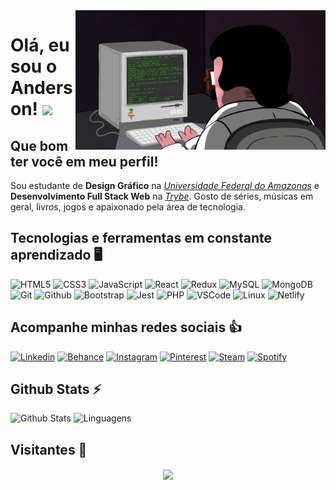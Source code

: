 <img src="https://github.com/AndersonSilva94/AndersonSilva94/blob/main/assets/programador.gif" width="400px" align="right" alt="rotina-dev">

# Olá, eu sou o Anderson! <img src="https://media.giphy.com/media/hvRJCLFzcasrR4ia7z/giphy.gif" width="30">

## Que bom ter você em meu perfil!

Sou estudante de **Design Gráfico** na <a href="https://www.ufam.edu.br/">_Universidade Federal do Amazonas_</a> e **Desenvolvimento Full Stack Web** na <a href="https://www.betrybe.com/">_Trybe_</a>. Gosto de séries, músicas em geral, livros, jogos e apaixonado pela área de tecnologia.


## Tecnologias e ferramentas em constante aprendizado :desktop_computer:

![HTML5](https://img.shields.io/badge/-HTML5-E34F26?style=for-the-badge&logo=html5&logoColor=white)
![CSS3](https://img.shields.io/badge/-CSS3-1572B6?style=for-the-badge&logo=css3&logoColor=white)
![JavaScript](https://img.shields.io/badge/-JavaScript-F7DF1E?style=for-the-badge&logo=javascript&logoColor=black)
![React](https://img.shields.io/badge/-React-61DAFB?style=for-the-badge&logo=react&logoColor=black)
![Redux](https://img.shields.io/badge/-Redux-764ABC?style=for-the-badge&logo=redux&logoColor=white)
![MySQL](https://img.shields.io/badge/-MySQL-4479A1?style=for-the-badge&logo=mysql&logoColor=white)
![MongoDB](https://img.shields.io/badge/-MongoDB-47A248?style=for-the-badge&logo=mongodb&logoColor=white)
![Git](https://img.shields.io/badge/-Git-F05032?style=for-the-badge&logo=git&logoColor=white)
![Github](https://img.shields.io/badge/-GitHub-181717?style=for-the-badge&logo=github&logoColor=white)
![Bootstrap](https://img.shields.io/badge/-Bootstrap-7952B3?style=for-the-badge&logo=bootstrap&logoColor=white)
![Jest](https://img.shields.io/badge/-Jest-C21325?style=for-the-badge&logo=jest&logoColor=white)
![PHP](https://img.shields.io/badge/-PHP-777BB4?style=for-the-badge&logo=php&logoColor=white)
![VSCode](https://img.shields.io/badge/-VSCode-007ACC?style=for-the-badge&logo=visualstudiocode&logoColor=white)
![Linux](https://img.shields.io/badge/-Linux-FCC624?style=for-the-badge&logo=linux&logoColor=black)
![Netlify](https://img.shields.io/badge/Netlify-00C7B7?style=for-the-badge&logo=netlify&logoColor=white)


## Acompanhe minhas redes sociais :thumbsup:

[![Linkedin](https://img.shields.io/badge/linkedin-%230A66C2.svg?&style=for-the-badge&logo=linkedin&logoColor=white&link=https://www.linkedin.com/in/andssilva/)](https://www.linkedin.com/in/andssilva/)
[![Behance](https://img.shields.io/badge/behance-%231769FF.svg?&style=for-the-badge&logo=behance&logoColor=white&link=https://www.behance.net/andersonsilva23)](https://www.behance.net/andersonsilva23)
[![Instagram](https://img.shields.io/badge/instagram-%23E4405F.svg?&style=for-the-badge&logo=instagram&logoColor=white&link=https://www.instagram.com/it_s_andy/)](https://www.instagram.com/it_s_andy/)
[![Pinterest](https://img.shields.io/badge/pinterest-%23BD081C.svg?&style=for-the-badge&logo=pinterest&logoColor=white&link=https://pin.it/LJ0f4QV)](https://pin.it/LJ0f4QV)
[![Steam](https://img.shields.io/badge/steam-%23000000.svg?&style=for-the-badge&logo=steam&logoColor=white&link=https://steamcommunity.com/profiles/76561198978248154/)](https://steamcommunity.com/profiles/76561198978248154/)
[![Spotify](https://img.shields.io/badge/spotify-%231ED760.svg?&style=for-the-badge&logo=spotify&logoColor=white&link=https://open.spotify.com/user/22r265knlds5dv4ba77ve6gpq?si=oE0bMTLbSOaEVlL1KN8bcg)](https://open.spotify.com/user/22r265knlds5dv4ba77ve6gpq?si=oE0bMTLbSOaEVlL1KN8bcg)

[comment]: # (Ideia steam por Lucas Lara - Turma 10 - Tribo A do curso de Desenvolvimento Web da Trybe)


## Github Stats :zap:

![Github Stats](https://github-readme-stats.vercel.app/api?username=AndersonSilva94&show_icons=true&theme=vue-dark&count_private=true&show_icons=true&include_all_commits=true) ![Linguagens](https://github-readme-stats.vercel.app/api/top-langs/?username=AndersonSilva94&theme=vue-dark&layout=compact)

## Visitantes :eyes:
<div align="center">
  <img align="center" src="https://profile-counter.glitch.me/AndersonSilva94/count.svg" />
</div>
